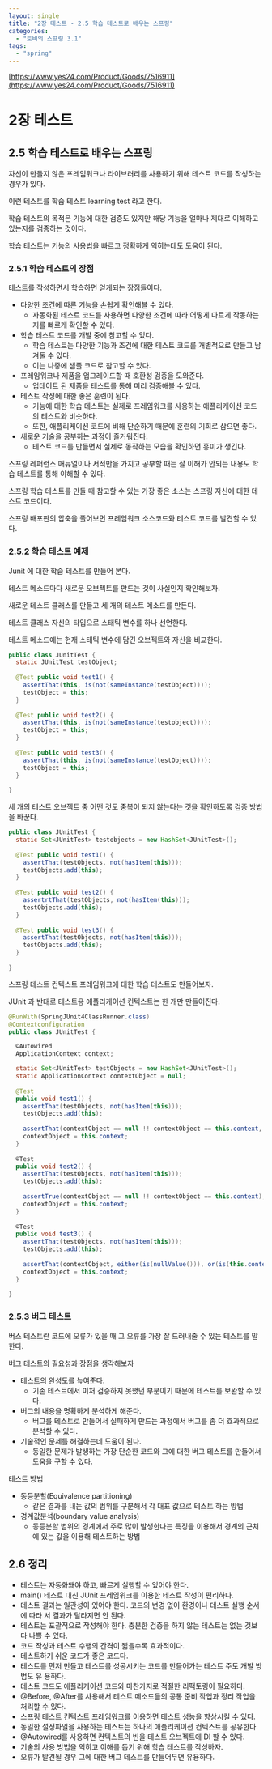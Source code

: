 ```yaml
---
layout: single
title: "2장 테스트 - 2.5 학습 테스트로 배우는 스프링"
categories:
  - "토비의 스프링 3.1"
tags:
  - "spring"
---
```


[https://www.yes24.com/Product/Goods/7516911](https://www.yes24.com/Product/Goods/7516911)

# 2장 테스트

## 2.5 학습 테스트로 배우는 스프링

자신이 만들지 않은 프레임워크나 라이브러리를 사용하기 위해 테스트 코드를 작성하는 경우가 있다.

이런 테스트를 학습 테스트 learning test 라고 한다.

학습 테스트의 목적은 기능에 대한 검증도 있지만 해당 기능을 얼마나 제대로 이해하고 있는지를 검증하는 것이다.

<!--truncate-->

학습 테스트는 기능의 사용법을 빠르고 정확하게 익히는데도 도움이 된다.

### 2.5.1 학습 테스트의 장점

테스트를 작성하면서 학습하면 얻게되는 장점들이다.

- 다양한 조건에 따른 기능을 손쉽게 확인해볼 수 있다.
    - 자동화된 테스트 코드를 사용하면 다양한 조건에 따라 어떻게 다르게 작동하는지를 빠르게 확인할 수 있다.
- 학습 테스트 코드를 개발 중에 참고할 수 있다.
    - 학습 테스트는 다양한 기능과 조건에 대한 테스트 코드를 개별적으로 만들고 남겨둘 수 있다.
    - 이는 나중에 샘플 코드로 참고할 수 있다.
- 프레임워크나 제품을 업그레이드할 때 호환성 검증을 도와준다.
    - 업데이트 된 제품을 테스트를 통해 미리 검증해볼 수 있다.
- 테스트 작성에 대한 좋은 훈련이 된다.
    - 기능에 대한 학습 테스트는 실제로 프레임워크를 사용하는 애플리케이션 코드의 테스트와 비슷하다.
    - 또한, 애플리케이션 코드에 비해 단순하기 때문에 훈련의 기회로 삼으면 좋다.
- 새로운 기술을 공부하는 과정이 즐거워진다.
    - 테스트 코드를 만들면서 실제로 동작하는 모습을 확인하면 흥미가 생긴다.

스프링 레퍼런스 매뉴얼이나 서적만을 가지고 공부할 때는 잘 이해가 안되는 내용도 학습 테스트를 통해 이해할 수 있다.

스프링 학습 테스트를 만들 때 참고할 수 있는 가장 좋은 소스는 스프링 자신에 대한 테스트 코드이다.

스프링 배포판의 압축을 풀어보면 프레임워크 소스코드와 테스트 코드를 발견할 수 있다.

### 2.5.2 학습 테스트 예제

Junit 에 대한 학습 테스트를 만들어 본다.

테스트 메소드마다 새로운 오브젝트를 만드는 것이 사실인지 확인해보자.

새로운 테스트 클래스를 만들고 세 개의 테스트 메소드를 만든다.

테스트 클래스 자신의 타입으로 스태틱 변수를 하나 선언한다.

테스트 메소드에는 현재 스태틱 변수에 담긴 오브젝트와 자신을 비교한다.

```java
public class JUnitTest {
  static JUnitTest testObject;
  
  @Test public void test1() {
    assertThat(this, is(not(sameInstance(testObject))));
    testObject = this;
  }
    
  @Test public void test2() {
    assertThat(this, is(not(sameInstance(testobject)))); 
    testObject = this;
  }
  
  @Test public void test3() {
    assertThat(this, is(not(sameInstance(testObject))));
    testObject = this;
  }
  
}
```

세 개의 테스트 오브젝트 중 어떤 것도 중복이 되지 않는다는 것을 확인하도록 검증 방법을 바꾼다.

```java
public class JUnitTest {
  static Set<JUnitTest> testobjects = new HashSet<JUnitTest>();
  
  @Test public void test1() {
    assertThat(testObjects, not(hasItem(this)));
    testObjects.add(this);
  }
  
  @Test public void test2() { 
    assertrtThat(testObjects, not(hasItem(this)));
    testObjects.add(this);
  }
  
  @Test public void test3() { 
    assertThat(testObjects, not(hasItem(this))); 
    testObjects.add(this);
  }
  
}
```

스프링 테스트 컨텍스트 프레임워크에 대한 학습 테스트도 만들어보자.

JUnit 과 반대로 테스트용 애플리케이션 컨텍스트는 한 개만 만들어진다.

```java
@RunWith(SpringJUnit4ClassRunner.class)
@Contextconfiguration
public class JUnitTest {

  ©Autowired
  ApplicationContext context;

  static Set<JUnitTest> testObjects = new HashSet<JUnitTest>();
  static ApplicationContext contextObject = null;
  
  @Test 
  public void test1() {
    assertThat(testObjects, not(hasItem(this))); 
    testObjects.add(this);
    
    assertThat(contextObject == null !! contextObject == this.context, is(true));
    contextObject = this.context;
  }
  
  ©Test
  public void test2() { 
    assertThat(testObjects, not(hasItem(this))); 
    testObjects.add(this);
    
    assertTrue(contextObject == null !! contextObject == this.context);
    contextObject = this.context;
  }
  
  ©Test
  public void test3() { 
    assertThat(testObjects, not(hasItem(this)));
    testObjects.add(this);
    
    assertThat(contextObject, either(is(nullValue())), or(is(this.context)));
    contextObject = this.context;
  }
  
}
```

### 2.5.3 버그 테스트

버스 테스트란 코드에 오류가 있을 때 그 오류를 가장 잘 드러내줄 수 있는 테스트를 말한다.

버그 테스트의 필요성과 장점을 생각해보자

- 테스트의 완성도를 높여준다.
    - 기존 테스트에서 미처 검증하지 못했던 부분이기 때문에 테스트를 보완할 수 있다.
- 버그의 내용을 명확하게 분석하게 해준다.
    - 버그를 테스트로 만들어서 실패하게 만드는 과정에서 버그를 좀 더 효과적으로 분석할 수 있다.
- 기술적인 문제를 해결하는데 도움이 된다.
    - 동일한 문제가 발생하는 가장 단순한 코드와 그에 대한 버그 테스트를 만들어서 도움을 구할 수 있다.

테스트 방법

- 동등분할(Equivalence partitioning)
    - 같은 결과를 내는 값의 범위를 구분해서 각 대표 값으로 테스트 하는 방법
- 경계값분석(boundary value analysis)
    - 동등분할 범위의 경계에서 주로 많이 발생한다는 특징을 이용해서 경계의 근처에 있는 값을 이용해 테스트하는 방법

## 2.6 정리

- 테스트는 자동화돼야 하고, 빠르게 실행할 수 있어야 한다.
- main() 테스트 대신 JUnit 프레임워크를 이용한 테스트 작성이 편리하다.
- 테스트 결과는 일관성이 있어야 한다. 코드의 변경 없이 환경이나 테스트 실행 순서에 따라 서 결과가 달라지면 안 된다.
- 테스트는 포괄적으로 작성해야 한다. 충분한 검증을 하지 않는 테스트는 없는 것보다 나쁠 수 있다.
- 코드 작성과 테스트 수행의 간격이 짧을수록 효과적이다.
- 테스트하기 쉬운 코드가 좋은 코드다.
- 테스트를 먼저 만들고 테스트를 성공시키는 코드를 만들어가는 테스트 주도 개발 방법도 유
  용하다.
- 테스트 코드도 애플리케이션 코드와 마찬가지로 적절한 리팩토링이 필요하다.
- @Before, @After를 사용해서 테스트 메소드들의 공통 준비 작업과 정리 작업을 처리할 수 있다.
- 스프링 테스트 컨텍스트 프레임워크를 이용하면 테스트 성능을 향상시킬 수 있다.
- 동일한 설정파일을 사용하는 테스트는 하나의 애플리케이션 컨텍스트를 공유한다.
- @Autowired를 사용하면 컨텍스트의 빈을 테스트 오브젝트에 DI 할 수 있다.
- 기술의 사용 방법을 익히고 이해를 돕기 위해 학습 테스트를 작성하자.
- 오류가 발견될 경우 그에 대한 버그 테스트를 만들어두면 유용하다.
